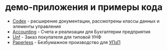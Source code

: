# демо-приложения и примеры кода
- [Codex](#obj=0160&ref=&frm=&view=content) - расширение документации, рассмотрены классы данных и элементы управления 
- [Accounting](#obj=0130&ref=&frm=&view=content) - Счета и реализации для Бухгалтерии предприятия
- [Unf](#obj=0120&ref=&frm=&view=content) - Заказ покупателя для типовой УНФ
- [Paperless](https://github.com/oknosoft/paperless) - Безбумажное производство для [УПзП](http://www.oknosoft.ru/program-possibilities.html) 